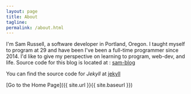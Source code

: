 ```yaml
---
layout: page
title: About
tagline: 
permalink: /about.html
---
```


I'm Sam Russell, a software developer in Portland, Oregon.
I taught myself to program at 29 and have been I've been a full-time programmer since 2014.
I'd like to give my perspective on learning to program, web-dev, and life.
Source code for this blog is located at  : [sam-blog](https://github.com/Robooto/robooto.github.io)

You can find the source code for _Jekyll_ at [jekyll](https://github.com/jekyll/jekyll)


[Go to the Home Page]({{ site.url }}{{ site.baseurl }})
